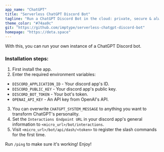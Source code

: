 ```yaml
---
app_name: "ChatGPT"
title: "Serverless ChatGPT Discord Bot"
tagline: "Run a ChatGPT Discord Bot in the cloud: private, secure & always online."
theme_color: "#74aa9c"
git: "https://github.com/imptype/serverless-chatgpt-discord-bot"
homepage: "https://deta.space"
---
```


With this, you can run your own instance of a ChatGPT Discord bot.

### Installation steps:
1. First install the app.
2. Enter the required environment variables:
  - `DISCORD_APPLICATION_ID` - Your discord app's ID.
  - `DISCORD_PUBLIC_KEY` - Your discord app's public key.
  - `DISCORD_BOT_TOKEN` - Your bot's token.
  - `OPENAI_API_KEY` - An API key from OpenAI's API.
3. You can overwrite `CHATGPT_SYSTEM_MESSAGE` to anything you want to transform ChatGPT's personality.
4. Set the `Interactions Endpoint URL` in your discord app's general information to `<micro_url>/bot/interactions`.
5. Visit `<micro_url>/bot/api/dash/<token>` to register the slash commands for the first time.

Run `/ping` to make sure it's working! Enjoy!

